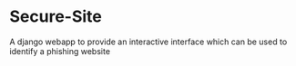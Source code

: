 # Secure-Site
A django webapp to provide an interactive interface which can be used to identify a phishing website
